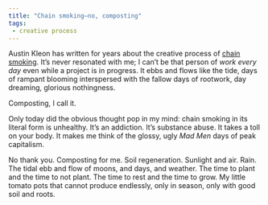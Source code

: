 ```yaml
---
title: "Chain smoking—no, composting"
tags: 
 - creative process
---
```


Austin Kleon has written for years about the creative process of [chain smoking](https://austinkleon.com/tag/chain-smoking/). It’s never resonated with me; I can’t be that person of *work every day* even while a project is in progress. It ebbs and flows like the tide, days of rampant blooming interspersed with the fallow days of rootwork, day dreaming, glorious nothingness. 

Composting, I call it. 

Only today did the obvious thought pop in my mind: chain smoking in its literal form is unhealthy. It’s an addiction. It’s substance abuse. It takes a toll on your body. It makes me think of the glossy, ugly *Mad Men* days of peak capitalism. 

No thank you. Composting for me. Soil regeneration. Sunlight and air. Rain. The tidal ebb and flow of moons, and days, and weather. The time to plant and the time to not plant. The time to rest and the time to grow. My little tomato pots that cannot produce endlessly, only in season, only with good soil and roots. 